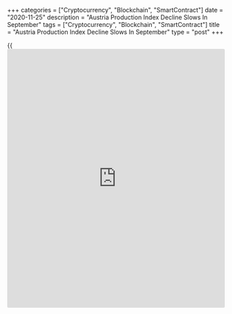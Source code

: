 +++
categories = ["Cryptocurrency", "Blockchain", "SmartContract"]
date = "2020-11-25"
description = "Austria Production Index Decline Slows In September"
tags = ["Cryptocurrency", "Blockchain", "SmartContract"]
title = "Austria Production Index Decline Slows In September"
type = "post"
+++

{{<iframe id="large-banner" src="https://www.bounty.group/#slide=12.0" width="100%" height="600" scrolling="no" style="border: 0px solid rgb(216, 221, 230); border-radius: 3px;">}}

Austria's production index declined at a softer pace in September, amid
a fall in both industrial production and construction output, data from
Statistics Austria showed on Wednesday.

The production index decreased 1.4 percent year-on-year in September,
following a 2.6 percent fall in August.

Industrial production fell 1.5 percent annually in September and
construction output decreased 1.0 percent.

On a month-on-month basis, the production index rose 2.0 percent in
September, following a 0.6 percent gain in the prior month.

On a monthly basis, industrial production rose 2.4 percent in September
and construction output rose 0.7 percent.

For comments and feedback [contact](https://www.playgroundfx.com/contact/): editorial@rtt[news](https://www.letsplayfx.com/blog/forex-news-website/).com

[Economic News][1]

 **What parts of the world are seeing the best (and worst) economic
performances lately? Click[here][2] to check out our [Econ Scorecard][2]
and find out! See up-to-the-moment [ranking](https://www.playgroundfx.com/blog/crypto-exchange-ranking/)s for the best and worst
performers in [GDP][2], [unemployment rate][3], [inflation][4] and much
more.**

   1. www.rtt[news](https://www.letsplayfx.com/blog/forex-news-website/).com/Content/EconomicNews.aspx
   2. www.rtt[news](https://www.letsplayfx.com/blog/forex-news-website/).com/economic-scorecard/world-rank/GDP/highest-performance.aspx
   3. www.rtt[news](https://www.letsplayfx.com/blog/forex-news-website/).com/economic-scorecard/world-rank/unemployment-rate/lowest-performance.aspx
   4. www.rtt[news](https://www.letsplayfx.com/blog/forex-news-website/).com/economic-scorecard/world-rank/CPI/highest-performance.aspx